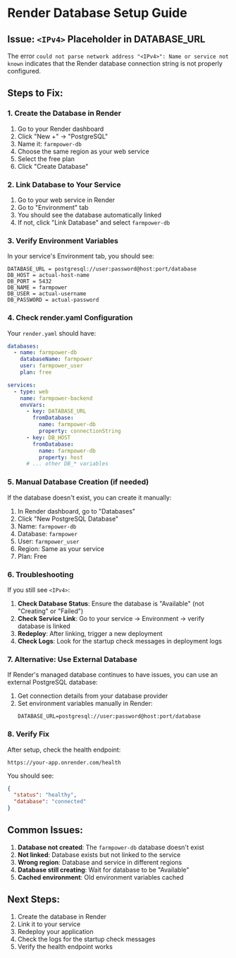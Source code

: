 # Render Database Setup Guide

## Issue: `<IPv4>` Placeholder in DATABASE_URL

The error `could not parse network address "<IPv4>": Name or service not known` indicates that the Render database connection string is not properly configured.

## Steps to Fix:

### 1. Create the Database in Render

1. Go to your Render dashboard
2. Click "New +" → "PostgreSQL"
3. Name it: `farmpower-db`
4. Choose the same region as your web service
5. Select the free plan
6. Click "Create Database"

### 2. Link Database to Your Service

1. Go to your web service in Render
2. Go to "Environment" tab
3. You should see the database automatically linked
4. If not, click "Link Database" and select `farmpower-db`

### 3. Verify Environment Variables

In your service's Environment tab, you should see:

```
DATABASE_URL = postgresql://user:password@host:port/database
DB_HOST = actual-host-name
DB_PORT = 5432
DB_NAME = farmpower
DB_USER = actual-username
DB_PASSWORD = actual-password
```

### 4. Check render.yaml Configuration

Your `render.yaml` should have:

```yaml
databases:
  - name: farmpower-db
    databaseName: farmpower
    user: farmpower_user
    plan: free

services:
  - type: web
    name: farmpower-backend
    envVars:
      - key: DATABASE_URL
        fromDatabase:
          name: farmpower-db
          property: connectionString
      - key: DB_HOST
        fromDatabase:
          name: farmpower-db
          property: host
      # ... other DB_* variables
```

### 5. Manual Database Creation (if needed)

If the database doesn't exist, you can create it manually:

1. In Render dashboard, go to "Databases"
2. Click "New PostgreSQL Database"
3. Name: `farmpower-db`
4. Database: `farmpower`
5. User: `farmpower_user`
6. Region: Same as your service
7. Plan: Free

### 6. Troubleshooting

If you still see `<IPv4>`:

1. **Check Database Status**: Ensure the database is "Available" (not "Creating" or "Failed")
2. **Check Service Link**: Go to your service → Environment → verify database is linked
3. **Redeploy**: After linking, trigger a new deployment
4. **Check Logs**: Look for the startup check messages in deployment logs

### 7. Alternative: Use External Database

If Render's managed database continues to have issues, you can use an external PostgreSQL database:

1. Get connection details from your database provider
2. Set environment variables manually in Render:
   ```
   DATABASE_URL=postgresql://user:password@host:port/database
   ```

### 8. Verify Fix

After setup, check the health endpoint:
```
https://your-app.onrender.com/health
```

You should see:
```json
{
  "status": "healthy",
  "database": "connected"
}
```

## Common Issues:

1. **Database not created**: The `farmpower-db` database doesn't exist
2. **Not linked**: Database exists but not linked to the service
3. **Wrong region**: Database and service in different regions
4. **Database still creating**: Wait for database to be "Available"
5. **Cached environment**: Old environment variables cached

## Next Steps:

1. Create the database in Render
2. Link it to your service
3. Redeploy your application
4. Check the logs for the startup check messages
5. Verify the health endpoint works
